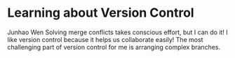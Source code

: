 # Learning about Version Control 
Junhao Wen
Solving merge conflicts takes conscious effort, but I can do it!
I like version control because it helps us collaborate easily!
The most challenging part of version control for me is arranging complex branches.
